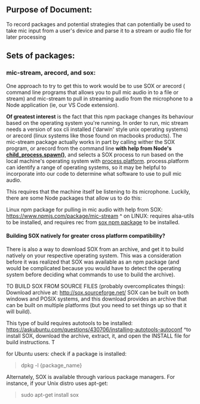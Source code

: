 ## Purpose of Document:

To record packages and potential strategies that can potentially be used to take mic input from a user's device and parse it to a stream or audio file for later processing

## Sets of packages:

### mic-stream, arecord, and sox:

One approach to try to get this to work would be to use SOX or arecord ( command line programs that allows you to pull mic audio in to a file or stream) and mic-stream to pull in streaming audio from the microphone to a Node application (ie, our VS Code  extension). 

**Of greatest interest** is the fact that this npm package changes its behaviour based on the operating system you're running. In order to run, mic stream needs a version of sox cli installed ('darwin' style unix operating systems) or arecord (linux systems like those found on macbooks products). The mic-stream package actually works in part by calling wither the SOX program, or arecord from the command line **with help from Node's [child_process.spawn()](https://nodejs.org/api/child_process.html#child_process_child_process_spawn_command_args_options)**, and selects a SOX process to run based on the local machine's operating system with [process.platform](https://nodejs.org/api/process.html#process_process_platform). process.platform can identify a range of operating systems, so it may be helpful to incorporate into our code to determine what software to use to pull mic audio.

This requires that the machine itself be listening to its microphone. Luckily, there are some Node packages that allow us to do this:

Linux npm package for pulling in mic audio with help from SOX:
https://www.npmjs.com/package/mic-stream
^ on LINUX: requires alsa-utils to be installed, and requires rec from [sox npm package](https://www.npmjs.com/package/sox) to be installed.


#### Building SOX natively for greater cross platform compatibility?

There is also a way to download SOX from an archive, and get it to build natively on your respective operating system. This was a consideration before it was realized that SOX was available as an npm package (and would be complicated because you would have to detect the operating system before deciding what commands to use to build the archive).


TO BUILD SOX FROM SOURCE FILES (probably overcomplicates things):
Download archive at: http://sox.sourceforge.net/
SOX can be built on both windows and POSIX systems, and this download provides an archive that can be built on multiple platforms (but you need to set things up so that it will build).

This type of build requires autotools to be installed: https://askubuntu.com/questions/430706/installing-autotools-autoconf
^to install SOX, download the archive, extract, it, and open the INSTALL file for  build instructions. T


for Ubuntu users: check if a package is installed:

> dpkg -l {package_name}

Alternately, SOX is available through various package managers. For instance, if your Unix distro uses apt-get:

> sudo apt-get install sox




